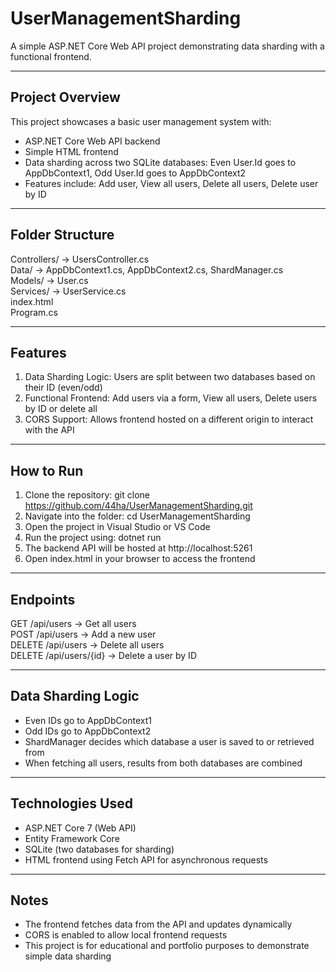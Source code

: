 # UserManagementSharding

A simple ASP.NET Core Web API project demonstrating data sharding with a functional frontend.

---

## Project Overview

This project showcases a basic user management system with:
- ASP.NET Core Web API backend
- Simple HTML frontend
- Data sharding across two SQLite databases: Even User.Id goes to AppDbContext1, Odd User.Id goes to AppDbContext2
- Features include: Add user, View all users, Delete all users, Delete user by ID

---

## Folder Structure

Controllers/ -> UsersController.cs  
Data/ -> AppDbContext1.cs, AppDbContext2.cs, ShardManager.cs  
Models/ -> User.cs  
Services/ -> UserService.cs  
index.html  
Program.cs

---

## Features

1. Data Sharding Logic: Users are split between two databases based on their ID (even/odd)  
2. Functional Frontend: Add users via a form, View all users, Delete users by ID or delete all  
3. CORS Support: Allows frontend hosted on a different origin to interact with the API  

---

## How to Run

1. Clone the repository: git clone https://github.com/44ha/UserManagementSharding.git  
2. Navigate into the folder: cd UserManagementSharding  
3. Open the project in Visual Studio or VS Code  
4. Run the project using: dotnet run  
5. The backend API will be hosted at http://localhost:5261  
6. Open index.html in your browser to access the frontend  

---

## Endpoints

GET /api/users -> Get all users  
POST /api/users -> Add a new user  
DELETE /api/users -> Delete all users  
DELETE /api/users/{id} -> Delete a user by ID  

---

## Data Sharding Logic

- Even IDs go to AppDbContext1  
- Odd IDs go to AppDbContext2  
- ShardManager decides which database a user is saved to or retrieved from  
- When fetching all users, results from both databases are combined  

---

## Technologies Used

- ASP.NET Core 7 (Web API)  
- Entity Framework Core  
- SQLite (two databases for sharding)  
- HTML frontend using Fetch API for asynchronous requests

---

## Notes

- The frontend fetches data from the API and updates dynamically  
- CORS is enabled to allow local frontend requests  
- This project is for educational and portfolio purposes to demonstrate simple data sharding  
